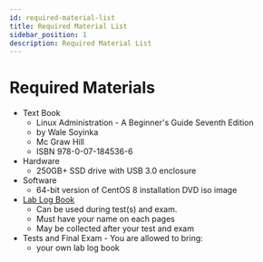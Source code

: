 ```yaml
---
id: required-material-list
title: Required Material List
sidebar_position: 1
description: Required Material List
---
```


# Required Materials

- Text Book
  - Linux Administration - A Beginner's Guide Seventh Edition
  - by Wale Soyinka
  - Mc Graw Hill
  - ISBN 978-0-07-184536-6
- Hardware
  - 250GB+ SSD drive with USB 3.0 enclosure
- Software
  - 64-bit version of CentOS 8 installation DVD iso image
- [Lab Log Book](/files/OPS535_Lab_Logbook.pdf)
  - Can be used during test(s) and exam.
  - Must have your name on each pages
  - May be collected after your test and exam
- Tests and Final Exam - You are allowed to bring:
  - your own lab log book
